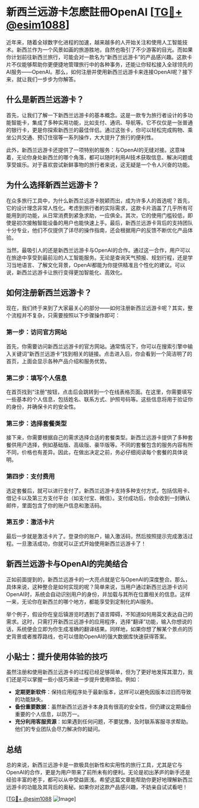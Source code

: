 # 新西兰远游卡怎麽註冊OpenAI [[TG💪+ @esim1088](https://t.me/s/esim1088)]

近年来，随着全球数字化进程的加速，越来越多的人开始关注和使用人工智能技术。新西兰作为一个风景如画的旅游胜地，自然也吸引了不少游客的目光。而如果你计划前往新西兰旅行，可能会对一款名为“新西兰远游卡”的产品感兴趣。这款卡片不仅能够帮助你更便捷地管理旅行中的各种事务，还能让你轻松接入全球领先的AI服务——OpenAI。那么，如何注册并使用新西兰远游卡来连接OpenAI呢？接下来，就让我们一步步为你解答。

## 什么是新西兰远游卡？

首先，让我们了解一下新西兰远游卡的基本概念。这是一款专为旅行者设计的多功能智能卡，集成了多种实用功能，比如支付、通讯、导航等。它不仅仅是一张普通的银行卡，更是你探索新西兰的最佳伴侣。通过这张卡，你可以轻松完成购物、乘坐公共交通、预订住宿等一系列操作，大大提升了旅行的便利性。

此外，新西兰远游卡还提供了一项特别的服务：与OpenAI的无缝对接。这意味着，无论你身处新西兰的哪个角落，都可以随时利用AI技术获取信息、解决问题或享受娱乐。对于喜欢尝试新鲜事物的旅行者来说，这无疑是一个令人兴奋的功能。

## 为什么选择新西兰远游卡？

在众多旅行工具中，为什么新西兰远游卡脱颖而出，成为许多人的首选呢？首先，它的设计理念非常人性化。考虑到旅行者的实际需求，这款卡片涵盖了几乎所有可能用到的功能，从日常消费到紧急求助，一应俱全。其次，它的使用门槛较低，即使是初次接触智能设备的用户也能快速上手。最后，新西兰远游卡背后的支持团队十分专业，他们不仅提供了详尽的操作指南，还会根据用户的反馈不断优化产品体验。

当然，最吸引人的还是新西兰远游卡与OpenAI的合作。通过这一合作，用户可以在旅途中享受到最前沿的人工智能服务。无论是查询天气预报、规划行程，还是学习当地语言、了解文化背景，OpenAI都能为你提供精准且个性化的建议。可以说，新西兰远游卡让旅行变得更加智能化、高效化。

## 如何注册新西兰远游卡？

现在，我们终于来到了大家最关心的部分——如何注册新西兰远游卡呢？其实，整个流程并不复杂，只需要按照以下步骤操作即可：

### 第一步：访问官方网站

首先，你需要访问新西兰远游卡的官方网站。通常情况下，你可以在搜索引擎中输入关键词“新西兰远游卡”找到相关的链接。点击进入后，你会看到一个简洁明了的首页，上面会显示各种产品介绍和服务优势。

### 第二步：填写个人信息

在首页找到“注册”按钮，点击后会跳转到一个在线表格页面。在这里，你需要填写一些基本的个人信息，包括姓名、联系方式、护照号码等。这些信息将用于验证你的身份，并确保卡片的安全性。

### 第三步：选择套餐类型

接下来，你需要根据自己的需求选择合适的套餐类型。新西兰远游卡提供了多种套餐供用户选择，例如基础版、高级版、豪华版等。不同的套餐包含的服务内容有所不同，价格也有差异。因此，在做出决定之前，务必仔细阅读每个套餐的具体说明。

### 第四步：支付费用

选定套餐后，就可以进行支付了。新西兰远游卡支持多种支付方式，包括信用卡、借记卡以及第三方支付平台（如支付宝、微信）。支付成功后，你会收到一封确认邮件，里面包含了你的账户信息和激活码。

### 第五步：激活卡片

最后一步就是激活卡片了。登录你的账户，输入激活码，然后按照提示完成激活过程。一旦激活成功，你就可以正式开始使用新西兰远游卡了！

## 新西兰远游卡与OpenAI的完美结合

正如前面提到的，新西兰远游卡的一大亮点就是它与OpenAI的深度整合。那么，具体来说，这种整合是如何实现的呢？简单来说，当用户通过新西兰远游卡访问OpenAI时，系统会自动识别用户的身份，并加载与其所在位置相关的信息。这样一来，无论你在新西兰的哪个地方，都能享受到定制化的AI服务。

举个例子，假设你在皇后镇游览时遇到了语言障碍，不知道如何用英文表达自己的需求。这时，只需打开新西兰远游卡的应用程序，选择“翻译”功能，输入你想说的话，系统便会立即为你生成准确的翻译结果。同样地，如果你想了解某个景点的历史背景或者推荐路线，也可以借助OpenAI的强大数据库快速获得答案。

## 小贴士：提升使用体验的技巧

虽然注册和使用新西兰远游卡的过程已经足够简单，但为了更好地发挥其潜力，我们还是可以掌握一些小技巧来进一步提升使用体验。例如：

- **定期更新软件**：保持应用程序处于最新版本，这样可以避免因版本过旧而导致的功能缺失。
- **备份重要数据**：虽然新西兰远游卡本身具有很高的安全性，但仍建议定期备份重要的个人信息，以防万一。
- **充分利用客服资源**：如果遇到任何问题，不要犹豫，及时联系客服寻求帮助。他们的专业团队会尽力解决你的疑问。

## 总结

总的来说，新西兰远游卡是一款极具创新性和实用性的旅行工具，尤其是它与OpenAI的合作，更是为用户带来了前所未有的便利。无论是初出茅庐的新手还是经验丰富的老手，都可以从中受益匪浅。希望这篇文章能帮助你更好地理解新西兰远游卡的功能及其背后的奥秘。如果你对这款产品感兴趣，不妨亲自试试看吧！

[[TG💪+ @esim1088](https://t.me/s/esim1088) ![Image](https://i.postimg.cc/4NQfJmqS/Snipaste-2025-05-13-00-14-12.png)]